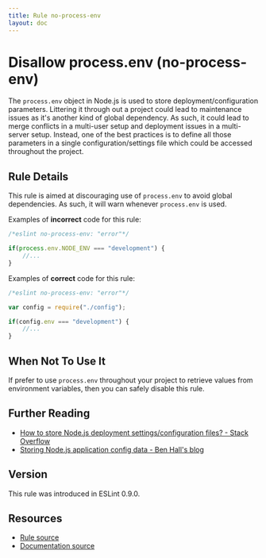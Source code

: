```yaml
---
title: Rule no-process-env
layout: doc
---
```

<!-- Note: No pull requests accepted for this file. See README.md in the root directory for details. -->

# Disallow process.env (no-process-env)

The `process.env` object in Node.js is used to store deployment/configuration parameters. Littering it through out a project could lead to maintenance issues as it's another kind of global dependency. As such, it could lead to merge conflicts in a multi-user setup and deployment issues in a multi-server setup. Instead, one of the best practices is to define all those parameters in a single configuration/settings file which could be accessed throughout the project.


## Rule Details

This rule is aimed at discouraging use of `process.env` to avoid global dependencies. As such, it will warn whenever `process.env` is used.

Examples of **incorrect** code for this rule:

```js
/*eslint no-process-env: "error"*/

if(process.env.NODE_ENV === "development") {
    //...
}
```

Examples of **correct** code for this rule:

```js
/*eslint no-process-env: "error"*/

var config = require("./config");

if(config.env === "development") {
    //...
}
```

## When Not To Use It

If prefer to use `process.env` throughout your project to retrieve values from environment variables, then you can safely disable this rule.

## Further Reading

* [How to store Node.js deployment settings/configuration files? - Stack Overflow](http://stackoverflow.com/questions/5869216/how-to-store-node-js-deployment-settings-configuration-files)
* [Storing Node.js application config data - Ben Hall's blog](http://blog.benhall.me.uk/2012/02/storing-application-config-data-in/)

## Version

This rule was introduced in ESLint 0.9.0.

## Resources

* [Rule source](https://github.com/eslint/eslint/tree/master/lib/rules/no-process-env.js)
* [Documentation source](https://github.com/eslint/eslint/tree/master/docs/rules/no-process-env.md)
